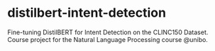 # distilbert-intent-detection
Fine-tuning DistilBERT for Intent Detection on the CLINC150 Dataset. Course project for the Natural Language Processing course @unibo.
